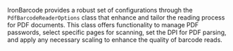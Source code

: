 IronBarcode provides a robust set of configurations through the `PdfBarcodeReaderOptions` class that enhance and tailor the reading process for PDF documents. This class offers functionality to manage PDF passwords, select specific pages for scanning, set the DPI for PDF parsing, and apply any necessary scaling to enhance the quality of barcode reads.